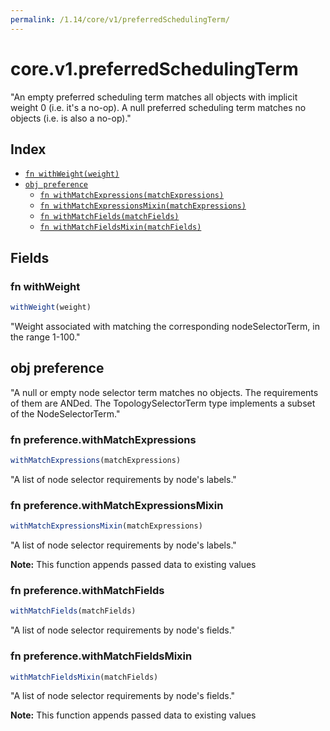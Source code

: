 ```yaml
---
permalink: /1.14/core/v1/preferredSchedulingTerm/
---
```


# core.v1.preferredSchedulingTerm

"An empty preferred scheduling term matches all objects with implicit weight 0 (i.e. it's a no-op). A null preferred scheduling term matches no objects (i.e. is also a no-op)."

## Index

* [`fn withWeight(weight)`](#fn-withweight)
* [`obj preference`](#obj-preference)
  * [`fn withMatchExpressions(matchExpressions)`](#fn-preferencewithmatchexpressions)
  * [`fn withMatchExpressionsMixin(matchExpressions)`](#fn-preferencewithmatchexpressionsmixin)
  * [`fn withMatchFields(matchFields)`](#fn-preferencewithmatchfields)
  * [`fn withMatchFieldsMixin(matchFields)`](#fn-preferencewithmatchfieldsmixin)

## Fields

### fn withWeight

```ts
withWeight(weight)
```

"Weight associated with matching the corresponding nodeSelectorTerm, in the range 1-100."

## obj preference

"A null or empty node selector term matches no objects. The requirements of them are ANDed. The TopologySelectorTerm type implements a subset of the NodeSelectorTerm."

### fn preference.withMatchExpressions

```ts
withMatchExpressions(matchExpressions)
```

"A list of node selector requirements by node's labels."

### fn preference.withMatchExpressionsMixin

```ts
withMatchExpressionsMixin(matchExpressions)
```

"A list of node selector requirements by node's labels."

**Note:** This function appends passed data to existing values

### fn preference.withMatchFields

```ts
withMatchFields(matchFields)
```

"A list of node selector requirements by node's fields."

### fn preference.withMatchFieldsMixin

```ts
withMatchFieldsMixin(matchFields)
```

"A list of node selector requirements by node's fields."

**Note:** This function appends passed data to existing values
